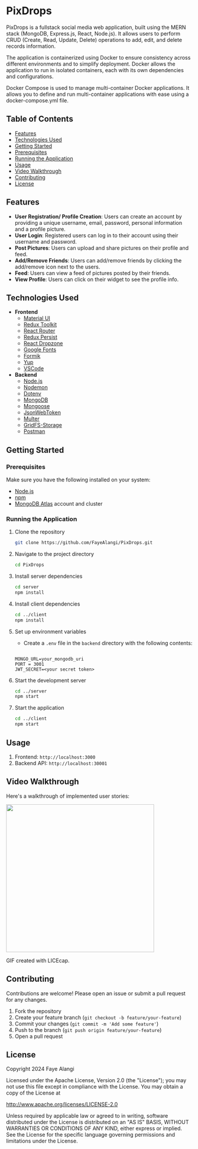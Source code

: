 # PixDrops

PixDrops is a fullstack social media web application, built using the MERN stack (MongoDB, Express.js, React, Node.js). It allows users to perform CRUD (Create, Read, Update, Delete) operations to add, edit, and delete records information.

The application is containerized using Docker to ensure consistency across different environments and to simplify deployment. Docker allows the application to run in isolated containers, each with its own dependencies and configurations.

Docker Compose is used to manage multi-container Docker applications. It allows you to define and run multi-container applications with ease using a docker-compose.yml file.

## Table of Contents

- [Features](#features)
- [Technologies Used](#technologies-used)
- [Getting Started](#getting-started)
- [Prerequisites](#prerequisites)
- [Running the Application](#running-the-application)
- [Usage](#usage)
- [Video Walkthrough](#videowalkthrough)
- [Contributing](#contributing)
- [License](#license)

## Features

- **User Registration/ Profile Creation**: Users can create an account by providing a unique username, email, password, personal information and a profile picture.
- **User Login**: Registered users can log in to their account using their username and password.
- **Post Pictures**: Users can upload and share pictures on their profile and feed.
- **Add/Remove Friends**: Users can add/remove friends by clicking the add/remove icon next to the users.
- **Feed**: Users can view a feed of pictures posted by their friends.
- **View Profile**: Users can click on their widget to see the profile info.

## Technologies Used

- **Frontend**
  - [Material UI](https://mui.com/material-ui/getting-started/overview/)
  - [Redux Toolkit](https://redux-toolkit.js.org/introduction/getting-started)
  - [React Router](https://reactrouter.com/en/v6.3.0/getting-started/overview)
  - [Redux Persist](https://github.com/rt2zz/redux-persist)
  - [React Dropzone](https://react-dropzone.js.org/)
  - [Google Fonts](https://fonts.google.com/)
  - [Formik](https://formik.org/docs/overview)
  - [Yup](https://github.com/jquense/yup)
  - [VSCode](https://code.visualstudio.com/download)
- **Backend**
  - [Node.js](https://nodejs.org/en/download/)
  - [Nodemon](https://github.com/remy/nodemon)
  - [Dotenv](https://github.com/motdotla/dotenv)
  - [MongoDB](https://www.mongodb.com/)
  - [Mongoose](https://github.com/Automattic/mongoose)
  - [JsonWebToken](https://github.com/auth0/node-jsonwebtoken)
  - [Multer](https://github.com/expressjs/multer)
  - [GridFS-Storage](https://github.com/devconcept/multer-gridfs-storage)
  - [Postman](https://www.postman.com/)

## Getting Started

### Prerequisites

Make sure you have the following installed on your system:

- [Node.js](https://nodejs.org/)
- [npm](https://www.npmjs.com/)
- [MongoDB Atlas](https://www.mongodb.com/cloud/atlas) account and cluster

### Running the Application

1. Clone the repository
   ```sh
   git clone https://github.com/FayeAlangi/PixDrops.git
   ```
2. Navigate to the project directory
   ```sh
   cd PixDrops
   ```
3. Install server dependencies
   ```sh
   cd server
   npm install
   ```
4. Install client dependencies
   ```sh
   cd ../client
   npm install
   ```
5. Set up environment variables

   - Create a `.env` file in the `backend` directory with the following contents:

   ```.env

   MONGO_URL=your_mongodb_uri
   PORT = 3001
   JWT_SECRET=<your secret token>
   ```

6. Start the development server
   ```sh
   cd ../server
   npm start
   ```
7. Start the application
   ```sh
   cd ../client
   npm start
   ```

## Usage

1. Frontend: `http://localhost:3000`
2. Backend API: `http://localhost:30001`

## Video Walkthrough

Here's a walkthrough of implemented user stories:

<img src="Walkthrough.gif" width=400><br>

GIF created with LICEcap.

## Contributing

Contributions are welcome! Please open an issue or submit a pull request for any changes.

1. Fork the repository
2. Create your feature branch (`git checkout -b feature/your-feature`)
3. Commit your changes (`git commit -m 'Add some feature'`)
4. Push to the branch (`git push origin feature/your-feature`)
5. Open a pull request

## License

Copyright 2024 Faye Alangi

Licensed under the Apache License, Version 2.0 (the "License");
you may not use this file except in compliance with the License.
You may obtain a copy of the License at

http://www.apache.org/licenses/LICENSE-2.0

Unless required by applicable law or agreed to in writing, software
distributed under the License is distributed on an "AS IS" BASIS,
WITHOUT WARRANTIES OR CONDITIONS OF ANY KIND, either express or implied.
See the License for the specific language governing permissions and
limitations under the License.
